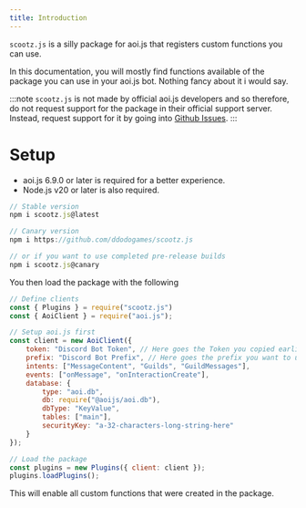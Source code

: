 ```yaml
---
title: Introduction
---
```


`scootz.js` is a silly package for aoi.js that registers custom functions you can use.

In this documentation, you will mostly find functions available of the package you can use in your aoi.js bot. Nothing fancy about it i would say.

:::note
`scootz.js` is not made by official aoi.js developers and so therefore, do not request support for the package in their official support server. Instead, request support for it by going into [Github Issues](https://github.com/ddodogames/scootz.js/issues/new/choose).
:::

# Setup
* aoi.js 6.9.0 or later is required for a better experience.
* Node.js v20 or later is also required.

```js
// Stable version
npm i scootz.js@latest

// Canary version
npm i https://github.com/ddodogames/scootz.js

// or if you want to use completed pre-release builds
npm i scootz.js@canary
```

You then load the package with the following
```js
// Define clients
const { Plugins } = require("scootz.js")
const { AoiClient } = require("aoi.js");

// Setup aoi.js first
const client = new AoiClient({
    token: "Discord Bot Token", // Here goes the Token you copied earlier!
    prefix: "Discord Bot Prefix", // Here goes the prefix you want to use for your bot!
    intents: ["MessageContent", "Guilds", "GuildMessages"],
    events: ["onMessage", "onInteractionCreate"],
    database: {
        type: "aoi.db",
        db: require("@aoijs/aoi.db"),
        dbType: "KeyValue",
        tables: ["main"],
        securityKey: "a-32-characters-long-string-here"
    }
});

// Load the package
const plugins = new Plugins({ client: client }); 
plugins.loadPlugins(); 
```
This will enable all custom functions that were created in the package.
